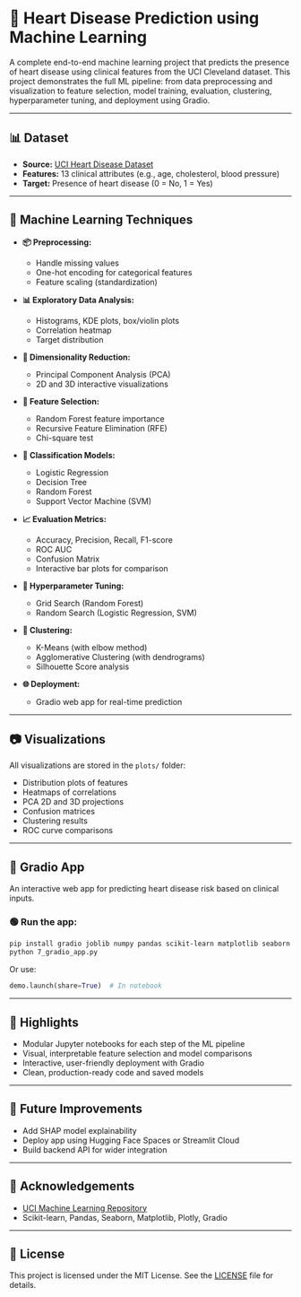 
# 💓 Heart Disease Prediction using Machine Learning

A complete end-to-end machine learning project that predicts the presence of heart disease using clinical features from the UCI Cleveland dataset. This project demonstrates the full ML pipeline: from data preprocessing and visualization to feature selection, model training, evaluation, clustering, hyperparameter tuning, and deployment using Gradio.

---



## 📊 Dataset

- **Source:** [UCI Heart Disease Dataset](https://archive.ics.uci.edu/ml/datasets/heart+Disease)
- **Features:** 13 clinical attributes (e.g., age, cholesterol, blood pressure)
- **Target:** Presence of heart disease (0 = No, 1 = Yes)

---

## 🧠 Machine Learning Techniques

- **📦 Preprocessing:** 
  - Handle missing values
  - One-hot encoding for categorical features
  - Feature scaling (standardization)

- **📊 Exploratory Data Analysis:**
  - Histograms, KDE plots, box/violin plots
  - Correlation heatmap
  - Target distribution

- **🧬 Dimensionality Reduction:**
  - Principal Component Analysis (PCA)
  - 2D and 3D interactive visualizations

- **🎯 Feature Selection:**
  - Random Forest feature importance
  - Recursive Feature Elimination (RFE)
  - Chi-square test

- **🤖 Classification Models:**
  - Logistic Regression
  - Decision Tree
  - Random Forest
  - Support Vector Machine (SVM)

- **📈 Evaluation Metrics:**
  - Accuracy, Precision, Recall, F1-score
  - ROC AUC
  - Confusion Matrix
  - Interactive bar plots for comparison

- **🧪 Hyperparameter Tuning:**
  - Grid Search (Random Forest)
  - Random Search (Logistic Regression, SVM)

- **🧩 Clustering:**
  - K-Means (with elbow method)
  - Agglomerative Clustering (with dendrograms)
  - Silhouette Score analysis

- **🌐 Deployment:**
  - Gradio web app for real-time prediction

---

## 📷 Visualizations

All visualizations are stored in the `plots/` folder:

- Distribution plots of features
- Heatmaps of correlations
- PCA 2D and 3D projections
- Confusion matrices
- Clustering results
- ROC curve comparisons

---

## 🚀 Gradio App

An interactive web app for predicting heart disease risk based on clinical inputs.

### 🟢 Run the app:

```bash
pip install gradio joblib numpy pandas scikit-learn matplotlib seaborn plotly
python 7_gradio_app.py
```

Or use:  
```python
demo.launch(share=True)  # In notebook
```

---

## 📌 Highlights

- Modular Jupyter notebooks for each step of the ML pipeline
- Visual, interpretable feature selection and model comparisons
- Interactive, user-friendly deployment with Gradio
- Clean, production-ready code and saved models

---

## 🔮 Future Improvements

- Add SHAP model explainability
- Deploy app using Hugging Face Spaces or Streamlit Cloud
- Build backend API for wider integration

---

## 🙌 Acknowledgements

- [UCI Machine Learning Repository](https://archive.ics.uci.edu/ml/datasets/heart+Disease)
- Scikit-learn, Pandas, Seaborn, Matplotlib, Plotly, Gradio

---

## 📜 License

This project is licensed under the MIT License. See the [LICENSE](LICENSE) file for details.
